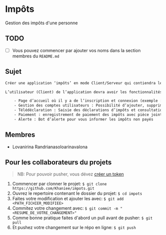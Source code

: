 # Impôts

Gestion des impôts d'une personne

## TODO

- [ ] Vous pouvez commencer par ajouter vos noms dans la section membres du `README.md`

## Sujet

```txt
Créer une application ‘impôts’ en mode Client/Serveur qui contiendra les impôts d’une personne.

L’utilisateur (Client) de l’application devra avoir les fonctionnalités suivantes :

    - Page d’accueil où il y a de l’inscription et connexion (exemple : https://e-hetra.impots.mg/)
    - Gestion des comptes utilisateurs : Possibilité d’ajouter, supprimer et modifier des profils utilisateurs et leurs habilitations.
    - Télédéclaration : Saisie des déclarations d’impôts et consultation de l’historique des télédéclarations.
    - Paiement : enregistrement de paiement des impôts avec pièce jointe (facture) et consultation de l’historique des enregistrements passés.
    - Alerte : Bot d’alerte pour vous informer les impôts non payés
```

## Membres

- Lovanirina Randrianasoloarinavalona

## Pour les collaborateurs du projets

> NB: Pour pouvoir pusher, vous dévez [créer un token](https://docs.github.com/en/enterprise-server@3.4/authentication/keeping-your-account-and-data-secure/creating-a-personal-access-token)

1. Commencer par clonner le projet: `$ git clone https://github.com/Khaniee/impots.git`
2. Ouvrez le repertoire contenant le dossier du projet: `$ cd impots`
3. Faites votre modification et ajouter les avec: `$ git add <PATH_FICHIER_MODIFIEE>`
4. Commitez votre changement avec: `$ git commit -m "<RESUME_DE_VOTRE_CHANGEMENT>"`
5. Comme bonne pratique faites d'abord un pull avant de pusher: `$ git pull`
6. Et pushez votre changement sur le répo en ligne: `$ git push`
